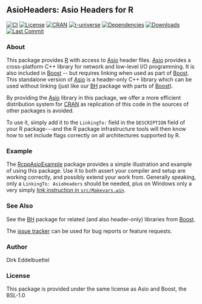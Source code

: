 ## AsioHeaders: Asio Headers for R

[![CI](https://github.com/eddelbuettel/asioheaders/workflows/ci/badge.svg)](https://github.com/eddelbuettel/asioheaders/actions?query=workflow%3Aci)
[![License](https://img.shields.io/badge/license-BSL--1.0-brightgreen.svg?style=flat)](https://www.boost.org/users/license.html)
[![CRAN](https://www.r-pkg.org/badges/version/AsioHeaders)](https://cran.r-project.org/package=AsioHeaders)
[![r-universe](https://eddelbuettel.r-universe.dev/badges/AsioHeaders)](https://eddelbuettel.r-universe.dev/AsioHeaders)
[![Dependencies](https://tinyverse.netlify.app/badge/AsioHeaders)](https://cran.r-project.org/package=AsioHeaders)
[![Downloads](https://cranlogs.r-pkg.org/badges/AsioHeaders?color=brightgreen)](https://cran.r-project.org/package=AsioHeaders)
[![Last Commit](https://img.shields.io/github/last-commit/eddelbuettel/asioheaders)](https://github.com/eddelbuettel/asioheaders)

### About

This package provides [R](https://www.r-project.org) with access to
[Asio](https://think-async.com/Asio/) header files.  [Asio](https://think-async.com/Asio/) 
provides a cross-platform C++ library for network and low-level I/O
programming. It is also included in [Boost](https://www.boost.org/) -- but
requires linking when used as part of [Boost](https://www.boost.org/). This
standalone version of [Asio](https://think-async.com/Asio/) is a header-only C++ library
which can be used without linking (just like our [BH](http://dirk.eddelbuettel.com/code/bh.html)
package with parts of [Boost](https://www.boost.org/)).

By providing the [Asio](https://think-async.com/Asio/) library in this package, we
offer a more efficient distribution system for [CRAN](https://cran.r-project.org) 
as replication of this code in the sources of other packages is avoided.

To use it, simply add it to the `LinkingTo:` field in the `DESCRIPTION` field of your R
package---and the R package infrastructure tools will then know how to set
include flags correctly on all architectures supported by R.

### Example

The [RcppAsioExample](https://github.com/eddelbuettel/rcppasioexample)
package provides a simple illustration and example of using this package. Use
it to both assert your compiler and setup are working correctly, and possibly
extend your work from.  Generally speaking, only a `LinkingTo: AsioHeaders`
should be needed, plus on Windows only a very simply [link instruction in
`src/Makevars.win`](https://github.com/eddelbuettel/rcppasioexample/blob/master/src/Makevars.win).

### See Also

See the [BH](http://dirk.eddelbuettel.com/code/bh.html) package for related
(and also header-only) libraries from [Boost](https://www.boost.org/).

The [issue tracker](https://github.com/eddelbuettel/asioheaders/issues)
can be used for bug reports or feature requests.

### Author 

Dirk Eddelbuettel

### License

This package is provided under the same license as Asio and Boost, the BSL-1.0
